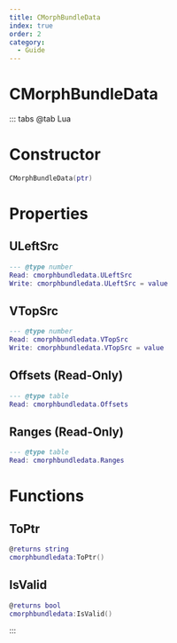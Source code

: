 ```yaml
---
title: CMorphBundleData
index: true
order: 2
category:
  - Guide
---
```


# CMorphBundleData

::: tabs
@tab Lua
# Constructor
```lua
CMorphBundleData(ptr)
```
# Properties
## ULeftSrc 
```lua
--- @type number
Read: cmorphbundledata.ULeftSrc
Write: cmorphbundledata.ULeftSrc = value
```
## VTopSrc 
```lua
--- @type number
Read: cmorphbundledata.VTopSrc
Write: cmorphbundledata.VTopSrc = value
```
## Offsets (Read-Only)
```lua
--- @type table
Read: cmorphbundledata.Offsets
```
## Ranges (Read-Only)
```lua
--- @type table
Read: cmorphbundledata.Ranges
```
# Functions
## ToPtr
```lua
@returns string
cmorphbundledata:ToPtr()
```
## IsValid
```lua
@returns bool
cmorphbundledata:IsValid()
```

:::